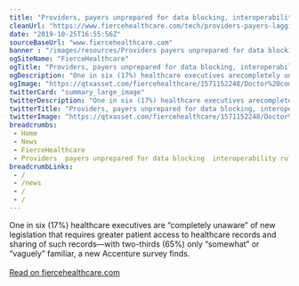 ```yaml
--- 
title: "Providers, payers unprepared for data blocking, interoperability rules: Accenture survey"
cleanUrl: "https://www.fiercehealthcare.com/tech/providers-payers-lagging-awareness-and-preparation-for-data-blocking-interoperability-rules"
date: "2019-10-25T16:55:56Z"
sourceBaseUrl: "www.fiercehealthcare.com"
banner : "/images/resources/Providers payers unprepared for data blocking interoperability rules Accenture survey.png"
ogSiteName: "FierceHealthcare"
ogTitle: "Providers, payers unprepared for data blocking, interoperability rules: Accenture survey"
ogDescription: "One in six (17%) healthcare executives arecompletely unaware of new legislation that requires greater patient access to healthcare records and sharing of such recordswith two-thirds (65%) only somewhat or vaguely familiar, a new Accenture survey finds."
ogImage: "https://qtxasset.com/fiercehealthcare/1571152248/Doctor%20computer%20medical%20records.jpg/Doctor%20computer%20medical%20records.jpg?kNqdW9FX.fX.BDkEvCRMcHFilx_oDc8."
twitterCard: "summary_large_image"
twitterDescription: "One in six (17%) healthcare executives arecompletely unaware of new legislation that requires greater patient access to healthcare records and sharing of such recordswith two-thirds (65%) only somewhat or vaguely familiar, a new Accenture survey finds."
twitterTitle: "Providers, payers unprepared for data blocking, interoperability rules: Accenture survey"
twitterImage: "https://qtxasset.com/fiercehealthcare/1571152248/Doctor%20computer%20medical%20records.jpg/Doctor%20computer%20medical%20records.jpg?kNqdW9FX.fX.BDkEvCRMcHFilx_oDc8."
breadcrumbs:
 - Home
 - News
 - FierceHealthcare
 - Providers  payers unprepared for data blocking  interoperability rules  Accenture survey
breadcrumbLinks:
 - / 
 - /news
 - /
 - / 
---
```

One in six (17%) healthcare executives are “completely unaware” of new legislation that requires greater patient access to healthcare records and sharing of such records—with two-thirds (65%) only “somewhat” or “vaguely” familiar, a new Accenture survey finds.<br><br><a target="_blank" href=https://www.fiercehealthcare.com/tech/providers-payers-lagging-awareness-and-preparation-for-data-blocking-interoperability-rules>Read on fiercehealthcare.com</a>
